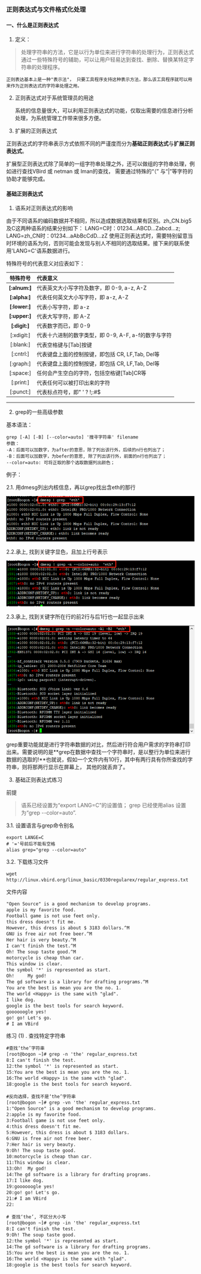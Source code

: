### 正则表达式与文件格式化处理

#### 一、什么是正则表达式

1. 定义：
> 处理字符串的方法，它是以行为单位来进行字符串的处理行为，正则表达式通过一些特殊符号的辅助，可以让用户轻易达到查找、删除、替换某特定字符串的处理程序。

	正则表达基本上是一种"表示法"， 只要工具程序支持这种表示方法，那么该工具程序就可以用来作为正则表达式的字符串处理之用。

2. 正则表达式对于系统管理员的用途
	
	系统的信息量很大，可以利用正则表达式的功能，仅取出需要的信息进行分析处理，为系统管理工作带来很多方便。
	
3. 扩展的正则表达式

正则表达式的字符串表示方式依照不同的严谨度而分为**基础正则表达式**与**扩展正则表达式**。

扩展型正则表达式除了简单的一组字符串处理之外，还可以做组的字符串处理，例如进行查找VBird 或 netman 或 lman的查找， 需要通过特殊的“（” 与“|”等字符的协助才能够完成。

#### 基础正则表达式

1. 语系对正则表达式的影响

由于不同语系的编码数据并不相同，所以造成数据选取结果有区别。zh_CN.big5及C这两种语系的结果分别如下：
		LANG=C时：01234...ABCD...Zabcd...z; 
		LANG=zh_CN时：01234...aAbBcCdD...zZ
使用正则表达式时，需要特别留意当时环境的语系为何，否则可能会发现与别人不相同的选取结果。接下来的联系使用'LANG=C'语系数据进行。

特殊符号的代表意义对应表如下：

| 特殊符号 |              代表意义                |
|:--------:|:-----------------------------------|
|**[:alnum:]**|代表英文大小写字符及数字，即 0-9, a-z, A-Z|
|**[:alpha:]**|代表任何英文大小写字符，即  a-z, A-Z|
|**[:lower:]**|代表小写字符，即 a-z|
|**[:upper:]**|代表大写字符，即 A-Z|
|**[:digit:]**|代表数字而已，即 0-9|
|[:xdigit:]|代表十六进制的数字类型，即 0-9, A-F, a-f的数字与字符|
|[:blank:]|代表空格键与[Tab]按键|
|[:cntrl:]|代表键盘上面的控制按键，即包括 CR, LF,Tab, Del等|
|[:graph:]|代表键盘上面的控制按键，即包括 CR, LF,Tab, Del等|
|[:space:]|任何会产生空白的字符，包括空格键[Tab]CR等|
|[:print:]|代表任何可以被打印出来的字符|
|[:punct:]|代表标点符号，即" ' ? !;:#$|


---------
2.	grep的一些高级参数

基本语法：
```
grep [-A] [-B] [--color=auto] '搜寻字符串' filename
参数：
-A：后面可以加数字，为after的意思，除了列出该行外，后续的n行也列出了；
-B：后面可以加数字，为befer的意思, 除了列出该行外，前面的n行也列出了；
--color=auto: 可将正取的那个选取数据列出颜色；
```
例子：

2.1. 用dmesg列出内核信息，再以grep找出含eth的那行

![20180726214005]( /images/regular/20180726214005.png)

2.2.承上, 找到关键字显色，且加上行号表示

![20180726213854]( /images/regular/20180726213854.png)

2.3.承上,  找到关键字所在行的前2行与后1行也一起显示出来

![20180726214657]( /images/regular/20180726214657.png)

grep重要功能就是进行字符串数据的对比，然后进行符合用户需求的字符串打印出来。需要说明的是**grep在数据中查找一个字符串时，是以整行为单位来进行数据的选取的!**也就说，假如一个文件内有10行，其中有两行具有你所查找的字符串，则将那两行显示在屏幕上， 其他的就丢弃了。

 3. 基础正则表达式练习

前提
> 语系已经设置为“export LANG=C”的设置值；
> grep 已经使用alias 设置为“grep --color=auto”.

3.1. 设置语言与grep命令别名

```
export LANGE=C
# '='号前后不能有空格
alias grep="grep --color=auto" 
```

3.2.  下载练习文件
```
wget http://linux.vbird.org/linux_basic/0330regularex/regular_express.txt
```
文件内容
```
"Open Source" is a good mechanism to develop programs.
apple is my favorite food.
Football game is not use feet only.
this dress doesn't fit me.
However, this dress is about $ 3183 dollars.^M
GNU is free air not free beer.^M
Her hair is very beauty.^M
I can't finish the test.^M
Oh! The soup taste good.^M
motorcycle is cheap than car.
This window is clear.
the symbol '*' is represented as start.
Oh!     My god!
The gd software is a library for drafting programs.^M
You are the best is mean you are the no. 1.
The world <Happy> is the same with "glad".
I like dog.
google is the best tools for search keyword.
goooooogle yes!
go! go! Let's go.
# I am VBird
```
练习
(1) . 查找特定字符串
```
#查找‘the’字符串
[root@bogon ~]# grep -n 'the' regular_express.txt 
8:I can't finish the test.
12:the symbol '*' is represented as start.
15:You are the best is mean you are the no. 1.
16:The world <Happy> is the same with "glad".
18:google is the best tools for search keyword.

#反向选择，查找不是‘the’字符串
[root@bogon ~]# grep -vn 'the' regular_express.txt 
1:"Open Source" is a good mechanism to develop programs.
2:apple is my favorite food.
3:Football game is not use feet only.
4:this dress doesn't fit me.
5:However, this dress is about $ 3183 dollars.
6:GNU is free air not free beer.
7:Her hair is very beauty.
9:Oh! The soup taste good.
10:motorcycle is cheap than car.
11:This window is clear.
13:Oh!	My god!
14:The gd software is a library for drafting programs.
17:I like dog.
19:goooooogle yes!
20:go! go! Let's go.
21:# I am VBird
22:

# 查找‘the’, 不区分大小写
[root@bogon ~]# grep -in 'the' regular_express.txt 
8:I can't finish the test.
9:Oh! The soup taste good.
12:the symbol '*' is represented as start.
14:The gd software is a library for drafting programs.
15:You are the best is mean you are the no. 1.
16:The world <Happy> is the same with "glad".
18:google is the best tools for search keyword.
```
